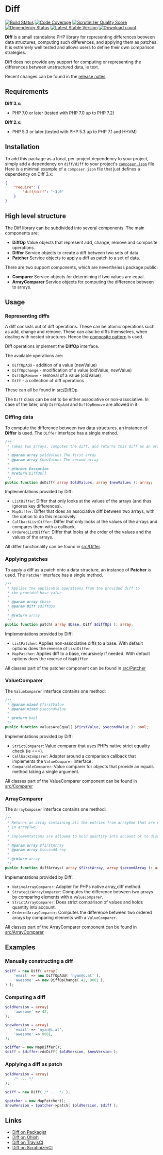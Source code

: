# Diff

[![Build Status](https://secure.travis-ci.org/wmde/Diff.png?branch=master)](http://travis-ci.org/wmde/Diff)
[![Code Coverage](https://scrutinizer-ci.com/g/wmde/Diff/badges/coverage.png?s=6ef6a74a92b7efc6e26470bb209293125f70731e)](https://scrutinizer-ci.com/g/wmde/Diff/)
[![Scrutinizer Quality Score](https://scrutinizer-ci.com/g/wmde/Diff/badges/quality-score.png?s=d75d876247594bb4088159574cedf7bd648b9db2)](https://scrutinizer-ci.com/g/wmde/Diff/)
[![Dependency Status](https://www.versioneye.com/package/php--diff--diff/badge.png)](https://www.versioneye.com/package/php--diff--diff)
[![Latest Stable Version](https://poser.pugx.org/diff/diff/version.png)](https://packagist.org/packages/diff/diff)
[![Download count](https://poser.pugx.org/diff/diff/d/total.png)](https://packagist.org/packages/diff/diff)

**Diff** is a small standalone PHP library for representing differences between data
structures, computing such differences, and applying them as patches. It is extremely
well tested and allows users to define their own comparison strategies.

Diff does not provide any support for computing or representing the differences
between unstructured data, ie text.

Recent changes can be found in the [release notes](RELEASE-NOTES.md).

## Requirements

**Diff 3.x:**

* PHP 7.0 or later (tested with PHP 7.0 up to PHP 7.2)

**Diff 2.x:**

* PHP 5.3 or later (tested with PHP 5.3 up to PHP 7.1 and HHVM)

## Installation

To add this package as a local, per-project dependency to your project, simply add a
dependency on `diff/diff` to your project's [`composer.json`](https://getcomposer.org/) file.
Here is a minimal example of a `composer.json` file that just defines a dependency on
Diff 3.x:

```json
{
    "require": {
        "diff/diff": "~3.0"
    }
}
```

## High level structure

The Diff library can be subdivided into several components. The main components are:

* **DiffOp** Value objects that represent add, change, remove and composite operations.
* **Differ** Service objects to create a diff between two sets of data.
* **Patcher** Service objects to apply a diff as patch to a set of data.

There are two support components, which are nevertheless package public:

* **Comparer** Service objects for determining if two values are equal.
* **ArrayComparer** Service objects for computing the difference between to arrays.

## Usage

### Representing diffs

A diff consists out of diff operations. These can be atomic operations such as add,
change and remove. These can also be diffs themselves, when dealing with nested structures.
Hence the [composite pattern](https://en.wikipedia.org/wiki/Composite_pattern) is used.

Diff operations implement the **DiffOp** interface.

The available operations are:

* `DiffOpAdd` - addition of a value (newValue)
* `DiffOpChange` - modification of a value (oldValue, newValue)
* `DiffOpRemove` - removal of a value (oldValue)
* `Diff` - a collection of diff operations

These can all be found in [src/DiffOp](src/DiffOp).

The `Diff` class can be set to be either associative or non-associative. In case of the later, only
`DiffOpAdd` and `DiffOpRemove` are allowed in it.

### Diffing data

To compute the difference between two data structures, an instance of **Differ** is used.
The `Differ` interface has a single method.

```php
/**
 * Takes two arrays, computes the diff, and returns this diff as an array of DiffOp.
 *
 * @param array $oldValues The first array
 * @param array $newValues The second array
 *
 * @throws Exception
 * @return DiffOp[]
 */
public function doDiff( array $oldValues, array $newValues ): array;
```

Implementations provided by Diff:

* `ListDiffer`: Differ that only looks at the values of the arrays (and thus ignores key differences).
* `MapDiffer`: Differ that does an associative diff between two arrays, with the option to do this recursively.
* `CallbackListDiffer`: Differ that only looks at the values of the arrays and compares them with a callback.
* `OrderedListDiffer`: Differ that looks at the order of the values and the values of the arrays.

All differ functionality can be found in [src/Differ](src/Differ).

### Applying patches

To apply a diff as a patch onto a data structure, an instance of **Patcher** is used.
The `Patcher` interface has a single method.

```php
/**
 * Applies the applicable operations from the provided diff to
 * the provided base value.
 *
 * @param array $base
 * @param Diff $diffOps
 *
 * @return array
 */
public function patch( array $base, Diff $diffOps ): array;
```

Implementations provided by Diff:

* `ListPatcher`: Applies non-associative diffs to a base. With default options does the reverse of `ListDiffer`
* `MapPatcher`: Applies diff to a base, recursively if needed. With default options does the reverse of `MapDiffer`

All classes part of the patcher component can be found in [src/Patcher](src/Patcher)

### ValueComparer

The `ValueComparer` interface contains one method:

```php
/**
 * @param mixed $firstValue
 * @param mixed $secondValue
 *
 * @return bool
 */
public function valuesAreEqual( $firstValue, $secondValue ): bool;
```

Implementations provided by Diff:

* `StrictComparer`: Value comparer that uses PHPs native strict equality check (ie ===).
* `CallbackComparer`: Adapter around a comparison callback that implements the `ValueComparer` interface.
* `ComparableComparer`: Value comparer for objects that provide an equals method taking a single argument.

All classes part of the ValueComparer component can be found in [src/Comparer](src/Comparer)

### ArrayComparer

The `ArrayComposer` interface contains one method:

```php
/**
 * Returns an array containing all the entries from arrayOne that are not present
 * in arrayTwo.
 *
 * Implementations are allowed to hold quantity into account or to disregard it.
 *
 * @param array $firstArray
 * @param array $secondArray
 *
 * @return array
 */
public function diffArrays( array $firstArray, array $secondArray ): array;
```

Implementations provided by Diff:

* `NativeArrayComparer`: Adapter for PHPs native array_diff method.
* `StrategicArrayComparer`: Computes the difference between two arrays by comparing elements with a `ValueComparer`.
* `StrictArrayComparer`: Does strict comparison of values and holds quantity into account.
* `OrderedArrayComparer`: Computes the difference between two ordered arrays by comparing elements with a `ValueComparer`.

All classes part of the ArrayComparer component can be found in [src/ArrayComparer](src/ArrayComparer)

## Examples

### Manually constructing a diff

```php
$diff = new Diff( array(
	'email' => new DiffOpAdd( 'nyan@c.at' ),
	'awesome' => new DiffOpChange( 42, 9001 ),
) );
```

### Computing a diff

```php
$oldVersion = array(
	'awesome' => 42,
);

$newVersion = array(
	'email' => 'nyan@c.at',
	'awesome' => 9001,
);

$differ = new MapDiffer();
$diff = $differ->doDiff( $oldVersion, $newVersion );
```

### Applying a diff as patch

```php
$oldVersion = array(
	/* ... */
);

$diff = new Diff( /* ... */ );

$patcher = new MapPatcher();
$newVersion = $patcher->patch( $oldVersion, $diff );
```

## Links

* [Diff on Packagist](https://packagist.org/packages/diff/diff)
* [Diff on Ohloh](https://www.ohloh.net/p/phpdiff)
* [Diff on TravisCI](https://travis-ci.org/wmde/Diff)
* [Diff on ScrutinizerCI](https://scrutinizer-ci.com/g/wmde/Diff/)
